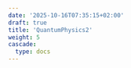```yaml
---
date: '2025-10-16T07:35:15+02:00'
draft: true
title: 'QuantumPhysics2'
weight: 5
cascade:
  type: docs
---
```

